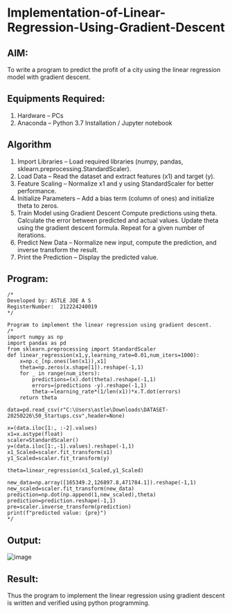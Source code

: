 # Implementation-of-Linear-Regression-Using-Gradient-Descent

## AIM:
To write a program to predict the profit of a city using the linear regression model with gradient descent.

## Equipments Required:
1. Hardware – PCs
2. Anaconda – Python 3.7 Installation / Jupyter notebook

## Algorithm
1. Import Libraries – Load required libraries (numpy, pandas, sklearn.preprocessing.StandardScaler).
2. Load Data – Read the dataset and extract features (x1) and target (y).
3. Feature Scaling – Normalize x1 and y using StandardScaler for better performance.
4. Initialize Parameters – Add a bias term (column of ones) and initialize theta to zeros.
5. Train Model using Gradient Descent
     Compute predictions using theta.
     Calculate the error between predicted and actual values.
     Update theta using the gradient descent formula.
     Repeat for a given number of iterations.
6. Predict New Data – Normalize new input, compute the prediction, and inverse transform the result.
7. Print the Prediction – Display the predicted value. 

## Program:
```
/*
Developed by: ASTLE JOE A S
RegisterNumber:  212224240019
*/
```
```
Program to implement the linear regression using gradient descent.
/*
import numpy as np
import pandas as pd
from sklearn.preprocessing import StandardScaler
def linear_regression(x1,y,learning_rate=0.01,num_iters=1000):
    x=np.c_[np.ones(len(x1)),x1]
    theta=np.zeros(x.shape[1]).reshape(-1,1)
    for _ in range(num_iters):
        predictions=(x).dot(theta).reshape(-1,1)
        errors=(predictions -y).reshape(-1,1)
        theta-=learning_rate*(1/len(x1))*x.T.dot(errors)
    return theta

data=pd.read_csv(r"C:\Users\astle\Downloads\DATASET-20250226\50_Startups.csv",header=None)

x=(data.iloc[1:, :-2].values)
x1=x.astype(float)
scaler=StandardScaler()
y=(data.iloc[1:,-1].values).reshape(-1,1)
x1_Scaled=scaler.fit_transform(x1)
y1_Scaled=scaler.fit_transform(y)

theta=linear_regression(x1_Scaled,y1_Scaled)

new_data=np.array([165349.2,126897.8,471784.1]).reshape(-1,1)
new_scaled=scaler.fit_transform(new_data)
prediction=np.dot(np.append(1,new_scaled),theta)
prediction=prediction.reshape(-1,1)
pre=scaler.inverse_transform(prediction)
print(f"predicted value: {pre}")
*/
```

## Output:
![image](https://github.com/user-attachments/assets/6553ef04-fd09-42a0-82f3-3e649eb6543f)



## Result:
Thus the program to implement the linear regression using gradient descent is written and verified using python programming.
